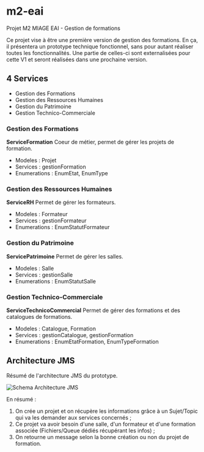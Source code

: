 # m2-eai
Projet M2 MIAGE EAI - Gestion de formations

Ce projet vise à être une première version de gestion des formations. En ça, il présentera un prototype technique fonctionnel, sans pour autant réaliser toutes les fonctionnalités. Une partie de celles-ci sont externalisées pour cette V1 et seront réalisées dans une prochaine version.

## 4 Services
* Gestion des Formations
* Gestion des Ressources Humaines
* Gestion du Patrimoine
* Gestion Technico-Commerciale

### Gestion des Formations
__ServiceFormation__
Coeur de métier, permet de gérer les projets de formation.

* Modeles : Projet
* Services : gestionFormation
* Enumerations : EnumEtat, EnumType

### Gestion des Ressources Humaines
__ServiceRH__
Permet de gérer les formateurs.

* Modeles : Formateur
* Services : gestionFormateur
* Enumerations : EnumStatutFormateur

### Gestion du Patrimoine
__ServicePatrimoine__
Permet de gérer les salles.

* Modeles : Salle
* Services : gestionSalle
* Enumerations : EnumStatutSalle

### Gestion Technico-Commerciale
__ServiceTechnicoCommercial__
Permet de gérer des formations et des catalogues de formations.

* Modeles : Catalogue, Formation
* Services : gestionCatalogue, gestionFormation
* Enumerations : EnumEtatFormation, EnumTypeFormation


## Architecture JMS

Résumé de l'architecture JMS du prototype.

![Schema Architecture JMS](https://zupimages.net/up/19/49/x840.jpg)

En résumé :
1. On crée un projet et on récupère les informations grâce à un Sujet/Topic qui va les demander aux services concernés ;
2. Ce projet va avoir besoin d'une salle, d'un formateur et d'une formation associée (Fichiers/Queue dédiés récupérant les infos) ;
3. On retourne un message selon la bonne création ou non du projet de formation.


